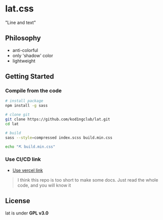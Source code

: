 # lat.css

"Line and text"

## Philosophy

- anti-colorful
- only 'shadow' color
- lightweight

## Getting Started

### Compile from the code

```bash
# install package
npm install -g sass

# clone git
git clone https://github.com/kod1ngclub/lat.git
cd lat

# build
sass --style=compressed index.scss build.min.css

echo "⛏️ build.min.css"
```

### Use CI/CD link

- [Use vercel link][vercel]

> I think this repo is too short to make some docs.
> Just read the whole code, and you will know it

## License

lat is under **GPL v3.0**

[vercel]: https://lat-css.vercel.app/lat.min.css
